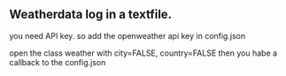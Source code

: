 Weatherdata log in a textfile.
------------------------------
you need API key.
so add the openweather api key in config.json

open the class weather with city=FALSE, country=FALSE then you habe a callback
to the config.json
